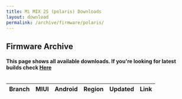 ```yaml
---
title: Mi MIX 2S (polaris) Downloads
layout: download
permalink: /archive/firmware/polaris/
---
```


## Firmware Archive
#### This page shows all available downloads. If you're looking for latest builds check [Here](/firmware/polaris/)


<div style="overflow-x:auto;">
<table id="firmware" class="compact row-border" style="width:100%">
    <thead>
        <tr>
            <th>Branch</th>
            <th>MIUI</th>
            <th>Android</th>
            <th>Region</th>
            <th>Updated</th>
            <th>Link</th>
        </tr>
    </thead>
    <script>loadFirmwareDownloads('polaris', 'full')</script>
</table>
</div>
